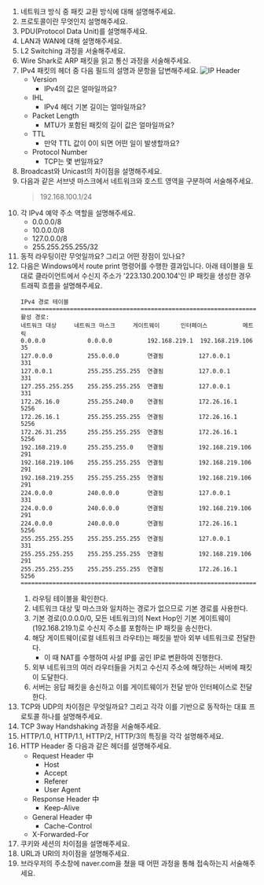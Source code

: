 1. 네트워크 방식 중 패킷 교환 방식에 대해 설명해주세요.
2. 프로토콜이란 무엇인지 설명해주세요.
3. PDU(Protocol Data Unit)를 설명해주세요.
4. LAN과 WAN에 대해 설명해주세요.
4. L2 Switching 과정을 서술해주세요.
5. Wire Shark로 ARP 패킷을 읽고 통신 과정을 서술해주세요.
6. IPv4 패킷의 헤더 중 다음 필드의 설명과 문항을 답변해주세요.
    ![IP Header](https://user-images.githubusercontent.com/14902866/277317420-e093c5ea-cc8a-4e7e-a7c9-3c6abd1fb005.png)
    - Version
        - IPv4의 값은 얼마일까요?
    - IHL
        - IPv4 헤더 기본 길이는 얼마일까요? 
    - Packet Length
        - MTU가 포함된 패킷의 길이 값은 얼마일까요?
    - TTL
        - 만약 TTL 값이 0이 되면 어떤 일이 발생할까요?
    - Protocol Number
        - TCP는 몇 번일까요?
7. Broadcast와 Unicast의 차이점을 설명해주세요.
8. 다음과 같은 서브넷 마스크에서 네트워크와 호스트 영역을 구분하여 서술해주세요.
    > 192.168.100.1/24
9. 각 IPv4 예약 주소 역할을 설명해주세요.
    - 0.0.0.0/8
    - 10.0.0.0/8
    - 127.0.0.0/8
    - 255.255.255.255/32
10. 동적 라우팅이란 무엇일까요? 그리고 어떤 장점이 있나요?
11. 다음은 Windows에서 route print 명령어를 수행한 결과입니다. 아래 테이블을 토대로 클라이언트에서 수신지 주소가 '223.130.200.104'인 IP 패킷을 생성한 경우 트래픽 흐름을 설명해주세요.
    ```
    IPv4 경로 테이블
    ===========================================================================
    활성 경로:
    네트워크 대상     네트워크 마스크     게이트웨이      인터페이스          메트릭
    0.0.0.0            0.0.0.0          192.168.219.1  192.168.219.106    35
    127.0.0.0          255.0.0.0        연결됨          127.0.0.1          331
    127.0.0.1          255.255.255.255  연결됨          127.0.0.1          331
    127.255.255.255    255.255.255.255  연결됨          127.0.0.1          331
    172.26.16.0        255.255.240.0    연결됨          172.26.16.1        5256
    172.26.16.1        255.255.255.255  연결됨          172.26.16.1        5256
    172.26.31.255      255.255.255.255  연결됨          172.26.16.1        5256
    192.168.219.0      255.255.255.0    연결됨          192.168.219.106    291
    192.168.219.106    255.255.255.255  연결됨          192.168.219.106    291
    192.168.219.255    255.255.255.255  연결됨          192.168.219.106    291
    224.0.0.0          240.0.0.0        연결됨          127.0.0.1          331
    224.0.0.0          240.0.0.0        연결됨          192.168.219.106    291
    224.0.0.0          240.0.0.0        연결됨          172.26.16.1        5256
    255.255.255.255    255.255.255.255  연결됨          127.0.0.1          331
    255.255.255.255    255.255.255.255  연결됨          192.168.219.106    291
    255.255.255.255    255.255.255.255  연결됨          172.26.16.1        5256
    ===========================================================================
    ```
    1. 라우팅 테이블을 확인한다.
    2. 네트워크 대상 및 마스크와 일치하는 경로가 없으므로 기본 경로를 사용한다.
    3. 기본 경로(0.0.0.0/0, 모든 네트워크)의 Next Hop인 기본 게이트웨이(192.168.219.1)로 수신지 주소를 포함하는 IP 패킷을 송신한다.
    4. 해당 게이트웨이(로컬 네트워크 라우터)는 패킷을 받아 외부 네트워크로 전달한다.
        - 이 때 NAT를 수행하여 사설 IP를 공인 IP로 변환하여 진행한다.
    5. 외부 네트워크의 여러 라우터들을 거치고 수신지 주소에 해당하는 서버에 패킷이 도달한다.
    6. 서버는 응답 패킷을 송신하고 이를 게이트웨이가 전달 받아 인터페이스로 전달한다.
12. TCP와 UDP의 차이점은 무엇일까요? 그리고 각각 이를 기반으로 동작하는 대표 프로토콜 하나를 설명해주세요.
13. TCP 3way Handshaking 과정을 서술해주세요.
14. HTTP/1.0, HTTP/1.1, HTTP/2, HTTP/3의 특징을 각각 설명해주세요.
15. HTTP Header 중 다음과 같은 헤더를 설명해주세요.
    - Request Header 中
        - Host
        - Accept
        - Referer
        - User Agent
    - Response Header 中
        - Keep-Alive
    - General Header 中
        - Cache-Control
    - X-Forwarded-For
16. 쿠키와 세션의 차이점을 설명해주세요.
17. URL과 URI의 차이점을 설명해주세요.
18. 브라우저의 주소창에 naver.com을 쳤을 때 어떤 과정을 통해 접속하는지 서술해주세요.